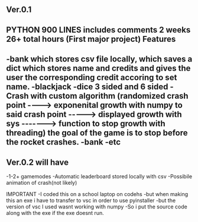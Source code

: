 Ver.0.1
-----------------
PYTHON 900 LINES
includes comments
2 weeks
26+ total hours
(First major project)
Features
------------------
-bank which stores csv file locally, which saves a dict which stores name and credits and gives the user the corresponding credit accoring to set name.
-blackjack
-dice 3 sided and 6 sided
-Crash with custom algorithm (randomized crash point ----> exponenital growth with numpy to said crash point -----> displayed growth with sys -------> function to stop growth with threading) the goal of the game is to stop before the rocket crashes.
-bank 
-etc
------------------
Ver.0.2 will have
------------------
-1-2+ gamemodes
-Automatic leaderboard stored locally with csv
-Possibile animation of crash(not likely)



IMPORTANT
-I coded this on a school laptop on codehs
-but when making this an exe i have to transfer to vsc in order to use pyinstaller 
-but the version of vsc I used wasnt working with numpy
-So i put the source code along with the exe if the exe doesnt run.
